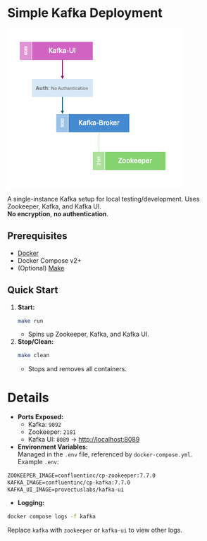 # Simple Kafka Deployment

![](docs/1_simple_kafka_deployment.png)

A single-instance Kafka setup for local testing/development. Uses Zookeeper, Kafka, and Kafka UI.  
**No encryption**, **no authentication**.

## Prerequisites
- [Docker](https://docs.docker.com/get-docker/)
- Docker Compose v2+
- (Optional) [Make](https://www.gnu.org/software/make/)

## Quick Start
1. **Start:**
   ```bash
   make run
   ```
   - Spins up Zookeeper, Kafka, and Kafka UI.
2. **Stop/Clean:**
    ```bash
    make clean
    ```
    - Stops and removes all containers.


# Details
- **Ports Exposed:**
    - Kafka: `9092`
    - Zookeeper: `2181`
    - Kafka UI: `8089` → [http://localhost:8089](http://localhost:8089)
- **Environment Variables:**<br />
Managed in the `.env` file, referenced by `docker-compose.yml`.<br />
Example `.env`:
```env
ZOOKEEPER_IMAGE=confluentinc/cp-zookeeper:7.7.0
KAFKA_IMAGE=confluentinc/cp-kafka:7.7.0
KAFKA_UI_IMAGE=provectuslabs/kafka-ui
```
- **Logging:**
```bash
docker compose logs -f kafka
```
Replace `kafka` with `zookeeper` or `kafka-ui` to view other logs.